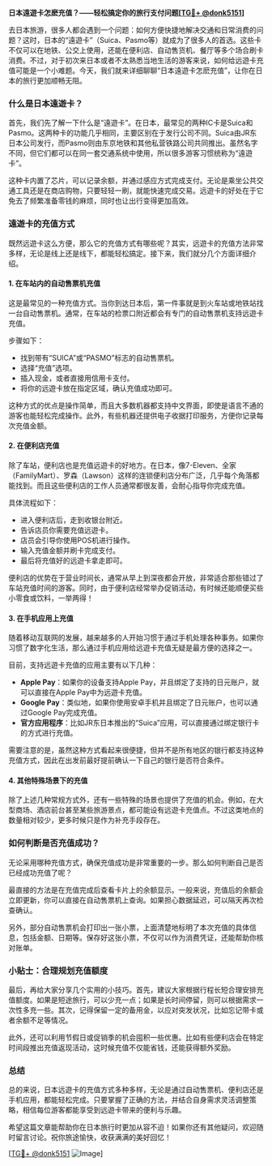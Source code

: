 **日本遠遊卡怎麽充值？——轻松搞定你的旅行支付问题[[TG💪+ @donk5151](https://t.me/s/donk5151)]**

去日本旅游，很多人都会遇到一个问题：如何方便快捷地解决交通和日常消费的问题？这时，日本的“遠遊卡”（Suica、Pasmo等）就成为了很多人的首选。这些卡不仅可以在地铁、公交上使用，还能在便利店、自动售货机、餐厅等多个场合刷卡消费。不过，对于初次来日本或者不太熟悉当地生活的游客来说，如何给远遊卡充值可能是一个小难题。今天，我们就来详细聊聊“日本遠遊卡怎麽充值”，让你在日本的旅行更加顺畅无阻。

### 什么是日本遠遊卡？

首先，我们先了解一下什么是“遠遊卡”。在日本，最常见的两种IC卡是Suica和Pasmo。这两种卡的功能几乎相同，主要区别在于发行公司不同。Suica由JR东日本公司发行，而Pasmo则由东京地铁和其他私营铁路公司共同推出。虽然名字不同，但它们都可以在同一套交通系统中使用，所以很多游客习惯统称为“遠遊卡”。

这种卡内置了芯片，可以记录余额，并通过感应方式完成支付。无论是乘坐公共交通工具还是在商店购物，只要轻轻一刷，就能快速完成交易。远遊卡的好处在于它免去了频繁准备零钱的麻烦，同时也让出行变得更加高效。

### 遠遊卡的充值方式

既然远遊卡这么方便，那么它的充值方式有哪些呢？其实，远遊卡的充值方法非常多样，无论是线上还是线下，都能轻松搞定。接下来，我们就分几个方面详细介绍。

#### 1. 在车站内的自动售票机充值

这是最常见的一种充值方式。当你到达日本后，第一件事就是到火车站或地铁站找一台自动售票机。通常，在车站的检票口附近都会有专门的自动售票机支持远遊卡充值。

步骤如下：
- 找到带有“SUICA”或“PASMO”标志的自动售票机。
- 选择“充值”选项。
- 插入现金，或者直接用信用卡支付。
- 将你的远遊卡放在指定区域，确认充值成功即可。

这种方式的优点是操作简单，而且大多数机器都支持中文界面，即使是语言不通的游客也能轻松完成操作。此外，有些机器还提供电子收据打印服务，方便你记录每次充值金额。

#### 2. 在便利店充值

除了车站，便利店也是充值远遊卡的好地方。在日本，像7-Eleven、全家（FamilyMart）、罗森（Lawson）这样的连锁便利店分布广泛，几乎每个角落都能找到。而且这些便利店的工作人员通常都很友善，会耐心指导你完成充值。

具体流程如下：
- 进入便利店后，走到收银台附近。
- 告诉店员你需要充值远遊卡。
- 店员会引导你使用POS机进行操作。
- 输入充值金额并刷卡完成支付。
- 最后将充值好的远遊卡拿走即可。

便利店的优势在于营业时间长，通常从早上到深夜都会开放，非常适合那些错过了车站充值时间的游客。同时，由于便利店经常举办促销活动，有时候还能顺便买些小零食或饮料，一举两得！

#### 3. 在手机应用上充值

随着移动互联网的发展，越来越多的人开始习惯于通过手机处理各种事务。如果你习惯了数字化生活，那么通过手机应用给远遊卡充值无疑是最方便的选择之一。

目前，支持远遊卡充值的应用主要有以下几种：
- **Apple Pay**：如果你的设备支持Apple Pay，并且绑定了支持的日元账户，就可以直接在Apple Pay中为远遊卡充值。
- **Google Pay**：类似地，如果你使用安卓手机并且绑定了日元账户，也可以通过Google Pay完成充值。
- **官方应用程序**：比如JR东日本推出的“Suica”应用，可以直接通过绑定银行卡的方式进行充值。

需要注意的是，虽然这种方式看起来很便捷，但并不是所有地区的银行都支持这种充值方式，因此在出发前最好提前确认一下自己的银行是否符合条件。

#### 4. 其他特殊场景下的充值

除了上述几种常规方式外，还有一些特殊的场景也提供了充值的机会。例如，在大型商场、酒店前台甚至某些旅游景点，都可能设有远遊卡充值点。不过这类地点的数量相对较少，更多时候只是作为补充手段存在。

### 如何判断是否充值成功？

无论采用哪种充值方式，确保充值成功是非常重要的一步。那么如何判断自己是否已经成功充值了呢？

最直接的方法是在充值完成后查看卡片上的余额显示。一般来说，充值后的余额会立即更新，你可以直接在自动售票机上查询。如果担心数据延迟，可以隔天再次检查确认。

另外，部分自动售票机会打印出一张小票，上面清楚地标明了本次充值的具体信息，包括金额、日期等。保存好这张小票，不仅可以作为消费凭证，还能帮助你核对账单。

### 小贴士：合理规划充值额度

最后，再给大家分享几个实用的小技巧。首先，建议大家根据行程长短合理安排充值额度。如果是短途旅行，可以少充一点；如果是长时间停留，则可以根据需求一次性多充一些。其次，记得保留一定的备用金，以应对突发状况，比如忘记带卡或者余额不足等情况。

此外，还可以利用节假日或促销季的机会囤积一些优惠。比如有些便利店会在特定时间段推出充值返现活动，这时候充值不仅能省钱，还能获得额外奖励。

### 总结

总的来说，日本远遊卡的充值方式多种多样，无论是通过自动售票机、便利店还是手机应用，都能轻松完成。只要掌握了正确的方法，并结合自身需求灵活调整策略，相信每位游客都能享受到远遊卡带来的便利与乐趣。

希望这篇文章能帮助你在日本旅行时更加从容不迫！如果你还有其他疑问，欢迎随时留言讨论。祝你旅途愉快，收获满满的美好回忆！

[[TG💪+ @donk5151](https://t.me/s/donk5151) ![Image](https://i.postimg.cc/rwNCRYN7/Snipaste-2025-04-30-17-27-05.png)]